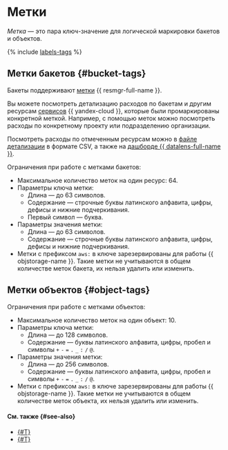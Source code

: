 # Метки

_Метка_ — это пара ключ-значение для логической маркировки бакетов и объектов.

{% include [labels-tags](../../_includes/storage/labels-tags.md) %}

## Метки бакетов {#bucket-tags}

Бакеты поддерживают [метки](../../resource-manager/concepts/labels.md) {{ resmgr-full-name }}.


Вы можете посмотреть детализацию расходов по бакетам и другим ресурсам [сервисов](../../resource-manager/concepts/labels.md#services) {{ yandex-cloud }}, которые были промаркированы конкретной меткой. Например, с помощью меток можно посмотреть расходы по конкретному проекту или подразделению организации.


Посмотреть расходы по отмеченным ресурсам можно в [файле детализации](../../billing/operations/get-folder-report.md#format) в формате CSV, а также на [дашборде {{ datalens-full-name }}](../../billing/operations/dashboard.md).




Ограничения при работе с метками бакетов:

* Максимальное количество меток на один ресурс: 64.
* Параметры ключа метки:
  * Длина — до 63 символов.
  * Содержание — строчные буквы латинского алфавита, цифры, дефисы и нижние подчеркивания.
  * Первый символ — буква.
* Параметры значения метки:
  * Длина — до 63 символов.
  * Содержание — строчные буквы латинского алфавита, цифры, дефисы и нижние подчеркивания.
* Метки с префиксом `aws:` в ключе зарезервированы для работы {{ objstorage-name }}. Такие метки не учитываются в общем количестве меток бакета, их нельзя удалить или изменить.

## Метки объектов {#object-tags}

Ограничения при работе с метками объектов:

* Максимальное количество меток на один объект: 10.
* Параметры ключа метки:
  * Длина — до 128 символов.
  * Содержание — буквы латинского алфавита, цифры, пробел и символы `+` `-` `=` `.` `_` `:` `/` `@`.
* Параметры значения метки:
  * Длина — до 256 символов.
  * Содержание — буквы латинского алфавита, цифры, пробел и символы `+` `-` `=` `.` `_` `:` `/` `@`.
* Метки с префиксом `aws:` в ключе зарезервированы для работы {{ objstorage-name }}. Такие метки не учитываются в общем количестве меток объекта, их нельзя удалить или изменить.

#### См. также {#see-also}

* [{#T}](../operations/buckets/tagging.md)
* [{#T}](../operations/objects/tagging.md)
